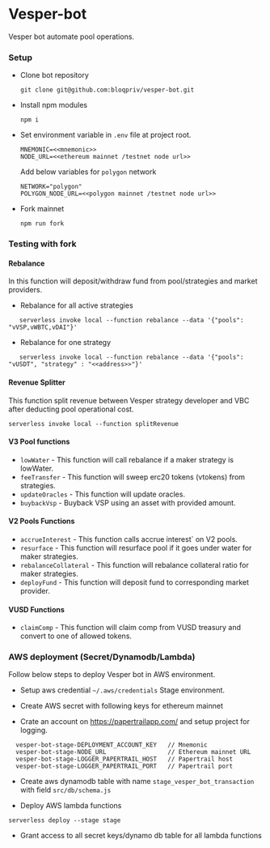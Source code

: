 # Vesper-bot

Vesper bot automate pool operations.

### Setup

- Clone bot repository

  ```
  git clone git@github.com:bloqpriv/vesper-bot.git
  ```

- Install npm modules

  ```
  npm i
  ```

- Set environment variable in `.env` file at project root.

  ```
  MNEMONIC=<<mnemonic>>
  NODE_URL=<<ethereum mainnet /testnet node url>>
  ```

  Add below variables for `polygon` network

  ```
  NETWORK="polygon"
  POLYGON_NODE_URL=<<polygon mainnet /testnet node url>>
  ```

- Fork mainnet

  ```
  npm run fork
  ```

### Testing with fork

#### Rebalance
In this function will deposit/withdraw fund from pool/strategies and market providers.
- Rebalance for all active strategies

```
   serverless invoke local --function rebalance --data '{"pools": "vVSP,vWBTC,vDAI"}'
```

- Rebalance for one strategy

```
   serverless invoke local --function rebalance --data '{"pools": "vUSDT", "strategy" : "<<address>>"}'
```

#### Revenue Splitter
This function split revenue between Vesper strategy developer and VBC after deducting pool operational cost.
```
serverless invoke local --function splitRevenue
```

#### V3 Pool functions

- `lowWater` - This function will call rebalance if a maker strategy is lowWater.
- `feeTransfer` - This function will sweep erc20 tokens (vtokens) from strategies.
- `updateOracles` - This function will update oracles.
- `buybackVsp` - Buyback VSP using an asset with provided amount.


#### V2 Pools Functions

- `accrueInterest` - This function calls accrue interest` on V2 pools.
- `resurface` - This function will resurface pool if it goes under water for maker strategies.
- `rebalanceCollateral` - This function will rebalance collateral ratio for maker strategies.
- `deployFund` - This function will deposit fund to corresponding market provider.

#### VUSD Functions

- `claimComp` - This function will claim comp from VUSD treasury and convert to one of allowed tokens.


### AWS deployment (Secret/Dynamodb/Lambda)

Follow below steps to deploy Vesper bot in AWS environment.

- Setup aws credential `~/.aws/credentials` Stage environment.

- Create AWS secret with following keys for ethereum mainnet
- Crate an account on https://papertrailapp.com/ and setup project for logging.

```
  vesper-bot-stage-DEPLOYMENT_ACCOUNT_KEY   // Mnemonic
  vesper-bot-stage-NODE_URL                 // Ethereum mainnet URL
  vesper-bot-stage-LOGGER_PAPERTRAIL_HOST   // Papertrail host
  vesper-bot-stage-LOGGER_PAPERTRAIL_PORT   // Papertrail port
```

- Create aws dynamodb table with name `stage_vesper_bot_transaction` with field `src/db/schema.js`

- Deploy AWS lambda functions

```
serverless deploy --stage stage
```

- Grant access to all secret keys/dynamo db table for all lambda functions
